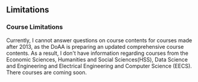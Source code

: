 ## Limitations

### Course Limitations

Currently, I cannot answer questions on course contents for courses made after 2013, as the DoAA is preparing an updated comprehensive course contents. As a result, I don't have information regarding courses from the Economic Sciences, Humanities and Social Sciences(HSS), Data Science and Engineering and Electrical Engineering and Computer Science (EECS). There courses are coming soon.
